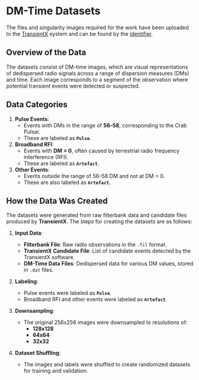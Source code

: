 # DM-Time Datasets

The files and singularity images required for the work have been uploaded to the [TransientX](https://edmond.mpg.de/)
 system and can be found by the [identifier](https://doi.org/10.17617/3.HQYC8O).

## Overview of the Data

The datasets consist of DM-time images, which are visual representations of dedispersed radio signals across a range of dispersion measures (DMs) and time. Each image corresponds to a segment of the observation where potential transient events were detected or suspected.

## Data Categories

1. **Pulse Events**: 
   - Events with DMs in the range of **56–58**, corresponding to the Crab Pulsar.
   - These are labeled as **`Pulse`**.
2. **Broadband RFI**:
   - Events with **DM = 0**, often caused by terrestrial radio frequency interference (RFI).
   - These are labeled as **`Artefact`**.
3. **Other Events**:
   - Events outside the range of 56–58 DM and not at DM = 0.
   - These are also labeled as **`Artefact`**.

## How the Data Was Created

The datasets were generated from raw filterbank data and candidate files produced by **TransientX**. The steps for creating the datasets are as follows:

1. **Input Data**:
   - **Filterbank File**: Raw radio observations in the `.fil` format.
   - **TransientX Candidate File**: List of candidate events detected by the TransientX software.
   - **DM-Time Data Files**: Dedispersed data for various DM values, stored in `.dat` files.

2. **Labeling**:
   - Pulse events were labeled as **`Pulse`**.
   - Broadband RFI and other events were labeled as **`Artefact`**.

3. **Downsampling**:
   - The original 256x256 images were downsampled to resolutions of:
     - **128x128**
     - **64x64**
     - **32x32**

4. **Dataset Shuffling**:
   - The images and labels were shuffled to create randomized datasets for training and validation.
